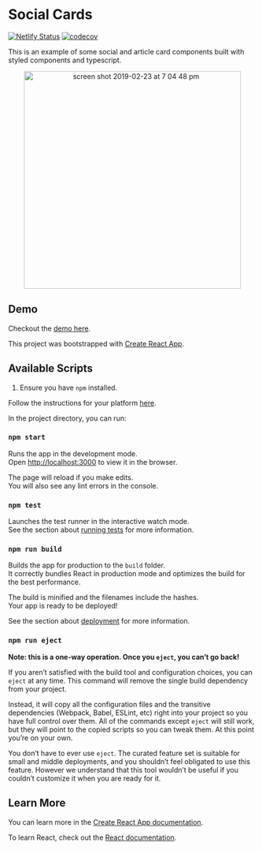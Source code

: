 # Social Cards

[![Netlify Status](https://api.netlify.com/api/v1/badges/c9d6ebf9-6ff6-4f76-a197-9e309ff13952/deploy-status)](https://app.netlify.com/sites/react-social-card/deploys) [![codecov](https://codecov.io/gh/jamesg1/Social-Cards/branch/master/graph/badge.svg)](https://codecov.io/gh/jamesg1/Social-Cards)

This is an example of some social and article card components built with styled components and typescript.

<a href="https://react-social-card.netlify.com/" target="_blank">
<p align="center">
<img width="441" alt="screen shot 2019-02-23 at 7 04 48 pm" src="https://user-images.githubusercontent.com/3621147/53284303-177ded80-379e-11e9-9048-430502f49ddb.png">
</p>
</a>

## Demo

Checkout the [demo here](https://react-social-card.netlify.com/).

This project was bootstrapped with [Create React App](https://github.com/facebook/create-react-app).

## Available Scripts

1. Ensure you have `npm` installed.

Follow the instructions for your platform [here](https://github.com/npm/npm).

In the project directory, you can run:

### `npm start`

Runs the app in the development mode.<br>
Open [http://localhost:3000](http://localhost:3000) to view it in the browser.

The page will reload if you make edits.<br>
You will also see any lint errors in the console.

### `npm test`

Launches the test runner in the interactive watch mode.<br>
See the section about [running tests](https://facebook.github.io/create-react-app/docs/running-tests) for more information.

### `npm run build`

Builds the app for production to the `build` folder.<br>
It correctly bundles React in production mode and optimizes the build for the best performance.

The build is minified and the filenames include the hashes.<br>
Your app is ready to be deployed!

See the section about [deployment](https://facebook.github.io/create-react-app/docs/deployment) for more information.

### `npm run eject`

**Note: this is a one-way operation. Once you `eject`, you can’t go back!**

If you aren’t satisfied with the build tool and configuration choices, you can `eject` at any time. This command will remove the single build dependency from your project.

Instead, it will copy all the configuration files and the transitive dependencies (Webpack, Babel, ESLint, etc) right into your project so you have full control over them. All of the commands except `eject` will still work, but they will point to the copied scripts so you can tweak them. At this point you’re on your own.

You don’t have to ever use `eject`. The curated feature set is suitable for small and middle deployments, and you shouldn’t feel obligated to use this feature. However we understand that this tool wouldn’t be useful if you couldn’t customize it when you are ready for it.

## Learn More

You can learn more in the [Create React App documentation](https://facebook.github.io/create-react-app/docs/getting-started).

To learn React, check out the [React documentation](https://reactjs.org/).
